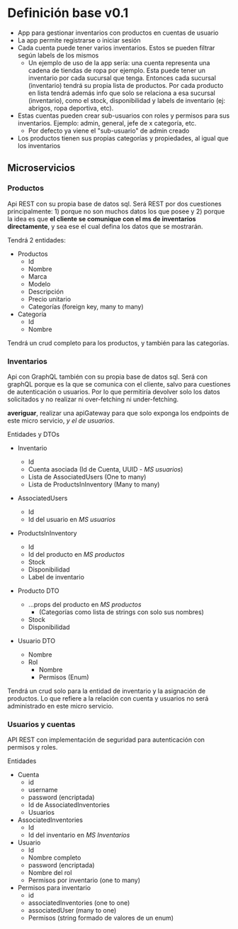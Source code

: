 # Definición base v0.1
* App para gestionar inventarios con productos en cuentas de usuario
* La app permite registrarse o iniciar sesión
* Cada cuenta puede tener varios inventarios. Estos se pueden filtrar según labels de los mismos
  * Un ejemplo de uso de la app sería: una cuenta representa una cadena de tiendas de ropa por ejemplo. Esta puede tener un inventario por cada sucursal que tenga. Entonces cada sucursal (inventario) tendrá su propia lista de productos. Por cada producto en lista tendrá además info que solo se relaciona a esa sucursal (inventario), como el stock, disponibilidad y labels de inventario (ej: abrigos, ropa deportiva, etc).
* Estas cuentas pueden crear sub-usuarios con roles y permisos para sus inventarios. Ejemplo: admin, general, jefe de x categoría, etc.
  * Por defecto ya viene el "sub-usuario" de admin creado
* Los productos tienen sus propias categorías y propiedades, al igual que los inventarios

## Microservicios
### Productos
Api REST con su propia base de datos sql. Será REST por dos cuestiones principalmente: 1) porque no son muchos datos los que posee y 2) porque la idea es que **el cliente se comunique con el ms de inventarios directamente**, y sea ese el cual defina los datos que se mostrarán.

Tendrá 2 entidades:
* Productos
  * Id
  * Nombre
  * Marca
  * Modelo
  * Descripción
  * Precio unitario
  * Categorías (foreign key, many to many)
* Categoría
  * Id
  * Nombre

Tendrá un crud completo para los productos, y también para las categorías.

### Inventarios
Api con GraphQL también con su propia base de datos sql. Será con graphQL porque es la que se comunica con el cliente, salvo para cuestiones de autenticación o usuarios. Por lo que permitiría devolver solo los datos solicitados y no realizar ni over-fetching ni under-fetching.

**averiguar**, realizar una apiGateway para que solo exponga los endpoints de este micro servicio, *y el de usuarios*.

Entidades y DTOs
* Inventario
  * Id
  * Cuenta asociada (Id de Cuenta, UUID - *MS usuarios*)
  * Lista de AssociatedUsers (One to many)
  * Lista de ProductsInInventory (Many to many)
* AssociatedUsers
  * Id
  * Id del usuario en *MS usuarios*
* ProductsInInventory
  * Id
  * Id del producto en *MS productos*
  * Stock
  * Disponibilidad
  * Label de inventario
  
* Producto DTO
  * ...props del producto en *MS productos*
    * (Categorías como lista de strings con solo sus nombres)
  * Stock
  * Disponibilidad
* Usuario DTO
  * Nombre
  * Rol
    * Nombre
    * Permisos (Enum)

Tendrá un crud solo para la entidad de inventario y la asignación de productos. Lo que refiere a la relación con cuenta y usuarios no será administrado en este micro servicio.

### Usuarios y cuentas
API REST con implementación de seguridad para autenticación con permisos y roles. 

Entidades
* Cuenta
  * id
  * username
  * password (encriptada)
  * Id de AssociatedInventories
  * Usuarios
* AssociatedInventories
  * Id
  * Id del inventario en *MS Inventarios*
* Usuario
  * Id
  * Nombre completo
  * password (encriptada)
  * Nombre del rol
  * Permisos por inventario (one to many)
* Permisos para inventario
  * id
  * associatedInventories (one to one)
  * associatedUser (many to one)
  * Permisos (string formado de valores de un enum)
